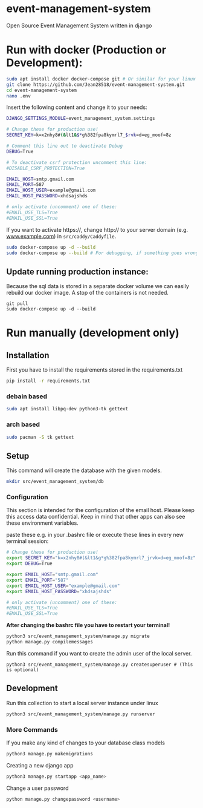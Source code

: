 # event-management-system
Open Source Event Management System written in django

# Run with docker (Production or Development): 
```bash
sudo apt install docker docker-compose git # Or similar for your linux distribution
git clone https://github.com/Jean28518/event-management-system.git
cd event-management-system
nano .env
```

Insert the following content and change it to your needs:

```bash
DJANGO_SETTINGS_MODULE=event_management_system.settings

# Change these for production use!
SECRET_KEY=k=x2nhy8#(&lt1&$*g%382fpa8kymrl7_$rvk=d=eg_moof=8z

# Comment this line out to deactivate Debug
DEBUG=True

# To deactivate csrf protection uncomment this line:
#DISABLE_CSRF_PROTECTION=True

EMAIL_HOST=smtp.gmail.com
EMAIL_PORT=587
EMAIL_HOST_USER=example@gmail.com
EMAIL_HOST_PASSWORD=xhdsajshds

# only activate (uncomment) one of these:
#EMAIL_USE_TLS=True
#EMAIL_USE_SSL=True
```

If you want to activate https://, change http:// to your server domain (e.g. www.example.com) in ``src/caddy/Caddyfile``.

```bash
sudo docker-compose up -d --build
sudo docker-compose up --build # For debugging, if something goes wrong.
```

## Update running production instance:
Because the sql data is stored in a separate docker volume we can easily rebuild our docker image. A stop of the containers is not needed.
```
git pull
sudo docker-compose up -d --build
```

# Run manually (development only)


## Installation
First you have to install the requirements stored in the requirements.txt
```bash
pip install -r requirements.txt
```

### debain based
```bash
sudo apt install libpq-dev python3-tk gettext
```

### arch based
```bash
sudo pacman -S tk gettext
```

## Setup
This command will create the database with the given models.
```bash
mkdir src/event_management_system/db
```


### Configuration
This section is intended for the configuration of the email host.
Please keep this access data confidential.
Keep in mind that other apps can also see these environment variables.

paste these e.g. in your .bashrc file or execute these lines in every new terminal session:
```bash
# Change these for production use!
export SECRET_KEY="k=x2nhy8#(&lt1&g*g%382fpa8kymrl7_jrvk=d=eg_moof=8z"
export DEBUG=True

export EMAIL_HOST="smtp.gmail.com"                         
export EMAIL_PORT="587"                                   
export EMAIL_HOST_USER="example@gmail.com"                 
export EMAIL_HOST_PASSWORD="xhdsajshds"   

# only activate (uncomment) one of these:
#EMAIL_USE_TLS=True
#EMAIL_USE_SSL=True
```

**After changing the bashrc file you have to restart your terminal!**

```bash
python3 src/event_management_system/manage.py migrate
python manage.py compilemessages
```

Run this command if you want to create the admin user of the local server.
```
python3 src/event_management_system/manage.py createsuperuser # (This is optional)
```

## Development
Run this collection to start a local server instance under linux
```bash
python3 src/event_management_system/manage.py runserver
```

### More Commands
If you make any kind of changes to your database class models
```bash
python3 manage.py makemigrations
```
Creating a new django app
```bash
python3 manage.py startapp <app_name>
```
Change a user password
```bash
python manage.py changepassword <username>
```
